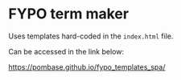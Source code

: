 # FYPO term maker

Uses templates hard-coded in the `index.html` file.

Can be accessed in the link below:

https://pombase.github.io/fypo_templates_spa/

